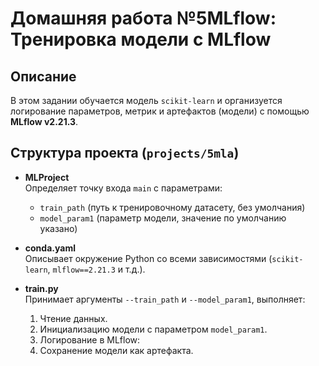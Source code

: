 # Домашняя работа №5MLflow: Тренировка модели с MLflow


## Описание
В этом задании  обучается модель `scikit-learn` и организуется логирование параметров, метрик и артефактов (модели) с помощью **MLflow v2.21.3**.

## Структура проекта (`projects/5mla`)
- **MLProject**  
  Определяет точку входа `main` с параметрами:
  - `train_path` (путь к тренировочному датасету, без умолчания)
  - `model_param1` (параметр модели, значение по умолчанию указано)  

- **conda.yaml**  
  Описывает окружение Python со всеми зависимостями (`scikit-learn`, `mlflow==2.21.3` и т.д.).

- **train.py**  
  Принимает аргументы `--train_path` и `--model_param1`, выполняет:
  1. Чтение данных.
  2. Инициализацию модели с параметром `model_param1`.
  3. Логирование в MLflow:  
  4. Сохранение модели как артефакта.

